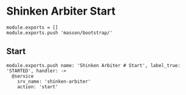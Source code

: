 
# Shinken Arbiter Start

    module.exports = []
    module.exports.push 'masson/bootstrap/'

## Start

    module.exports.push name: 'Shinken Arbiter # Start', label_true: 'STARTED', handler: ->
      @service
        srv_name: 'shinken-arbiter'
        action: 'start'